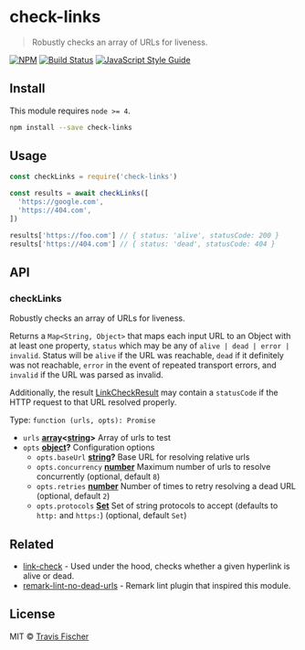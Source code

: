 # check-links

> Robustly checks an array of URLs for liveness.

[![NPM](https://img.shields.io/npm/v/check-links.svg)](https://www.npmjs.com/package/check-links) [![Build Status](https://travis-ci.com/transitive-bullshit/check-links.svg?branch=master)](https://travis-ci.com/transitive-bullshit/check-links) [![JavaScript Style Guide](https://img.shields.io/badge/code_style-standard-brightgreen.svg)](https://standardjs.com)

## Install

This module requires `node >= 4`.

```bash
npm install --save check-links
```

## Usage

```js
const checkLinks = require('check-links')

const results = await checkLinks([
  'https://google.com',
  'https://404.com',
])

results['https://foo.com'] // { status: 'alive', statusCode: 200 }
results['https://404.com'] // { status: 'dead', statusCode: 404 }
```

## API

<!-- Generated by documentation.js. Update this documentation by updating the source code. -->

### checkLinks

Robustly checks an array of URLs for liveness.

Returns a `Map<String, Object>` that maps each input URL to an Object with at least
one property, `status` which may be any of `alive | dead | error | invalid`. Status
will be `alive` if the URL was reachable, `dead` if it definitely was not reachable,
`error` in the event of repeated transport errors, and `invalid` if the URL was parsed
as invalid.

Additionally, the result [LinkCheckResult](https://github.com/tcort/link-check/blob/master/lib/LinkCheckResult.js)
may contain a `statusCode` if the HTTP request to that URL resolved properly.

Type: `function (urls, opts): Promise`

-   `urls` **[array](https://developer.mozilla.org/docs/Web/JavaScript/Reference/Global_Objects/Array)&lt;[string](https://developer.mozilla.org/docs/Web/JavaScript/Reference/Global_Objects/String)>** Array of urls to test
-   `opts` **[object](https://developer.mozilla.org/docs/Web/JavaScript/Reference/Global_Objects/Object)?** Configuration options
    -   `opts.baseUrl` **[string](https://developer.mozilla.org/docs/Web/JavaScript/Reference/Global_Objects/String)?** Base URL for resolving relative urls
    -   `opts.concurrency` **[number](https://developer.mozilla.org/docs/Web/JavaScript/Reference/Global_Objects/Number)** Maximum number of urls to resolve concurrently (optional, default `8`)
    -   `opts.retries` **[number](https://developer.mozilla.org/docs/Web/JavaScript/Reference/Global_Objects/Number)** Number of times to retry resolving a dead URL (optional, default `2`)
    -   `opts.protocols` **[Set](https://developer.mozilla.org/docs/Web/JavaScript/Reference/Global_Objects/Set)** Set of string protocols to accept (defaults to `http:` and `https:`) (optional, default `Set`)

## Related

-   [link-check](https://github.com/tcort/link-check) - Used under the hood, checks whether a given hyperlink is alive or dead.
-   [remark-lint-no-dead-urls](https://github.com/davidtheclark/remark-lint-no-dead-urls) - Remark lint plugin that inspired this module.

## License

MIT © [Travis Fischer](https://github.com/transitive-bullshit)
